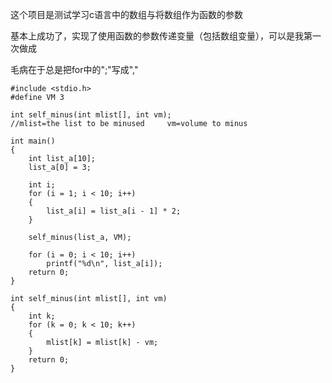 这个项目是测试学习c语言中的数组与将数组作为函数的参数


基本上成功了，实现了使用函数的参数传递变量（包括数组变量），可以是我第一次做成

毛病在于总是把for中的";"写成","

```
#include <stdio.h>
#define VM 3

int self_minus(int mlist[], int vm); 
//mlist=the list to be minused     vm=volume to minus

int main()
{
    int list_a[10];
    list_a[0] = 3;

    int i;
    for (i = 1; i < 10; i++)
    {
        list_a[i] = list_a[i - 1] * 2;
    }

    self_minus(list_a, VM);

    for (i = 0; i < 10; i++)
        printf("%d\n", list_a[i]);
    return 0;
}

int self_minus(int mlist[], int vm)
{
    int k;
    for (k = 0; k < 10; k++)
    {
        mlist[k] = mlist[k] - vm;
    }
    return 0;
}
```